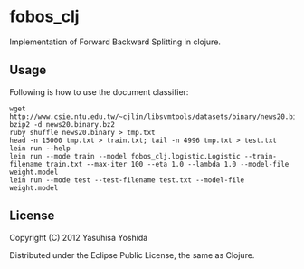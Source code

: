 # fobos_clj

Implementation of Forward Backward Splitting in clojure.

## Usage

Following is how to use the document classifier:

    wget http://www.csie.ntu.edu.tw/~cjlin/libsvmtools/datasets/binary/news20.binary.bz2
    bzip2 -d news20.binary.bz2 
    ruby shuffle news20.binary > tmp.txt
    head -n 15000 tmp.txt > train.txt; tail -n 4996 tmp.txt > test.txt
	lein run --help
	lein run --mode train --model fobos_clj.logistic.Logistic --train-filename train.txt --max-iter 100 --eta 1.0 --lambda 1.0 --model-file weight.model
	lein run --mode test --test-filename test.txt --model-file weight.model
	
## License

Copyright (C) 2012 Yasuhisa Yoshida

Distributed under the Eclipse Public License, the same as Clojure.
